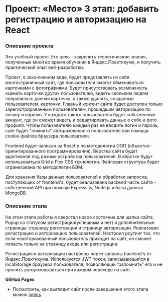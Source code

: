 # Проект: «Место» 3 этап: добавить регистрацию и авторизацию на React

### Описание проекта

Это учебный проект. Его цель - закрепить теоретические знания, полученные мной во время обучения в Яндекс.Практикуме, и получить практический опыт веб-разработки.

Проект, в законченном виде, будет представлять из себя многостраничный сайт, где пользователи смогут обмениваться карточками с фотографиями. Будет присутствовать возможность оценить карточки других пользователей, видеть скольким людям понравилась данная карточка, а также удалить, созданные пользователем, карточки. Главный контент сайта будет доступен только зарегистрированным пользователям, прошедшим авторизацию по логину и паролю. У каждого такого пользователя будет собственный аккаунт, где он сможет видеть и редактировать данные о себе и фото профиля. Чтобы пользователю каждый раз не вводить логин и пароль, сайт будет "помнить" авторизованного пользователя при помощи cookie-файлов браузера пользователя.

Frontend будет написан на React'е по методологии ООП (объектно-ориентированного программирования). Вёрстка сайта будет адаптивной под разные устройства пользователей. В вёрстке будут использоваться Grid и Flex CSS технологии. Файловая структура будет огранизована по методологии БЭМ.

Для хранения базы данных пользователей и обработки запросов, поступающих от frontend'а, будет реализована backend часть сайта - собственный API при помощи Express.js, Node.js и базы данных MongoDB.

### Описание этапа

На этом этапе работы я сверстал новое состояние для шапки сайта, Popup со статусом регистрации(успешным и нет) и дополнительные страницы: страницу регистрации и страницу авторизации. Реализовал регистрацию и авторизацию пользователей. Настроил роутинг так, что если неавторизованный пользователь приходит на сайт, он сможет попасть только на страницу входа или регистрации.

Регистрация и авторизация настроены через запросы backend'у от Яндекс.Практикума. Используется JWT-токен, записывающийся в localStorage браузера пользователя, позволяющий "запомнить" его и не просить авторизовываться при каждом переходе на сайт.

**GitHub Pages**

* Посмотреть, как выглядит сайт после завершения этого этапа можно [здесь](https://vladosrus.github.io/react-mesto-auth/)
